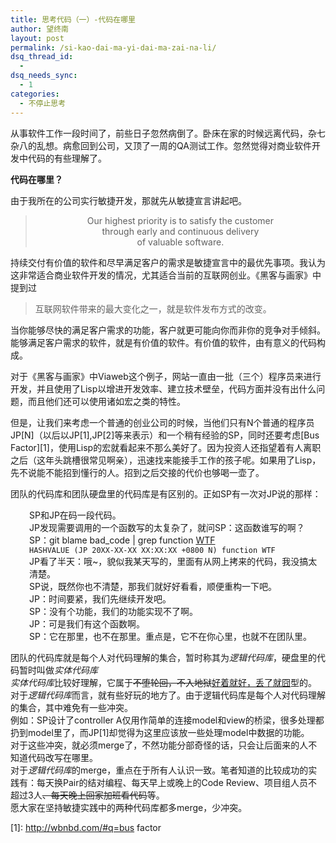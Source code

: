 ```yaml
---
title: 思考代码（一）-代码在哪里
author: 望终南
layout: post
permalink: /si-kao-dai-ma-yi-dai-ma-zai-na-li/
dsq_thread_id:
  - 
dsq_needs_sync:
  - 1
categories:
  - 不停止思考
---
```

从事软件工作一段时间了，前些日子忽然病倒了。卧床在家的时候远离代码，杂七杂八的乱想。病愈回到公司，又顶了一周的QA测试工作。忽然觉得对商业软件开发中代码的有些理解了。

**代码在哪里？**

由于我所在的公司实行敏捷开发，那就先从敏捷宣言讲起吧。

> <p style="text-align: center;">
>   Our highest priority is to satisfy the customer<br /> through early and continuous delivery<br /> of valuable software.
> </p>

持续交付有价值的软件和尽早满足客户的需求是敏捷宣言中的最优先事项。我认为这非常适合商业软件开发的情况，尤其适合当前的互联网创业。《黑客与画家》中提到过

> 互联网软件带来的最大变化之一，就是软件发布方式的改变。

当你能够尽快的满足客户需求的功能，客户就更可能向你而非你的竞争对手倾斜。能够满足客户需求的软件，就是有价值的软件。有价值的软件，由有意义的代码构成。

对于《黑客与画家》中Viaweb这个例子，网站一直由一批（三个）程序员来进行开发，并且使用了Lisp以增进开发效率、建立技术壁垒，代码方面并没有出什么问题，而且他们还可以使用诸如宏之类的特性。

但是，让我们来考虑一个普通的创业公司的时候，当他们只有N个普通的程序员JP[N]（以后以JP[1],JP[2]等来表示）和一个稍有经验的SP，同时还要考虑[Bus Factor][1]，使用Lisp的宏就看起来不那么美好了。因为投资人还指望着有人离职之后（这年头跳槽很常见啊亲），迅速找来能接手工作的孩子呢。如果用了Lisp，先不说能不能招到懂行的人。招到之后交接的代价也够喝一壶了。

团队的代码库和团队硬盘里的代码库是有区别的。正如SP有一次对JP说的那样：

<p style="padding-left: 30px;">
  SP和JP在码一段代码。<br /> JP发现需要调用的一个函数写的太复杂了，就问SP：这函数谁写的啊？<br /> SP：git blame bad_code | grep function <a href="http://wbnbd.com/#q=what that for">WTF</a><br /> <code>HASHVALUE (JP 20XX-XX-XX XX:XX:XX +0800 N) function WTF</code><br /> JP看了半天：哦~，貌似我某天写的，里面有从网上拷来的代码，我没搞太清楚。<br /> SP说，既然你也不清楚，那我们就好好看看，顺便重构一下吧。<br /> JP：时间要紧，我们先继续开发吧。<br /> SP：没有个功能，我们的功能实现不了啊。<br /> JP：可是我们有这个函数啊。<br /> SP：它在那里，也不在那里。重点是，它不在你心里，也就不在团队里。
</p>

团队的代码库就是每个人对代码理解的集合，暂时称其为*逻辑代码库*，硬盘里的代码暂时叫做*实体代码库*  
*实体代码库*比较好理解，它属于<del datetime="2012-08-19T12:19:47+00:00">不堕轮回，不入地狱</del><ins datetime="2012-08-19T12:19:47+00:00">好着就好，丢了就囧</ins>型的。  
对于*逻辑代码库*而言，就有些好玩的地方了。由于逻辑代码库是每个人对代码理解的集合，其中难免有一些冲突。  
例如：SP设计了controller A仅用作简单的连接model和view的桥梁，很多处理都扔到model里了，而JP[1]却觉得为这里应该放一些处理model中数据的功能。  
对于这些冲突，就必须merge了，不然功能分部奇怪的话，只会让后面来的人不知道代码改写在哪里。  
对于*逻辑代码库*的merge，重点在于所有人认识一致。笔者知道的比较成功的实践有：每天换Pair的结对编程、每天早上或晚上的Code Review、项目组人员不超过3人<del datetime="2012-08-19T12:19:47+00:00">、每天晚上回家加班看代码</del>等。  
愿大家在坚持敏捷实践中的两种代码库都多merge，少冲突。

 [1]: http://wbnbd.com/#q=bus factor